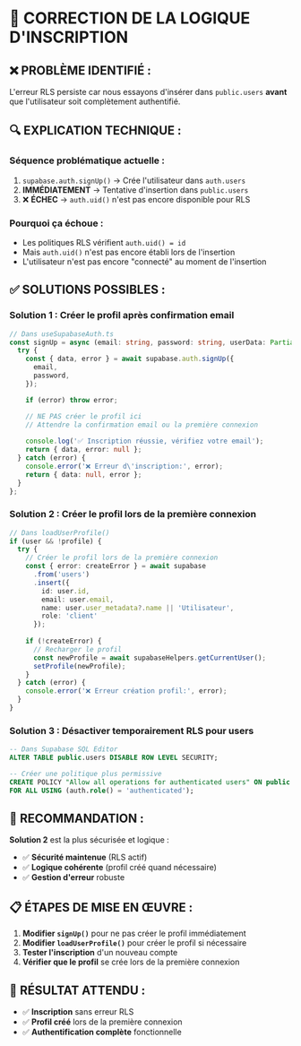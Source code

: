 # 🔧 CORRECTION DE LA LOGIQUE D'INSCRIPTION

## ❌ **PROBLÈME IDENTIFIÉ :**
L'erreur RLS persiste car nous essayons d'insérer dans `public.users` **avant** que l'utilisateur soit complètement authentifié.

## 🔍 **EXPLICATION TECHNIQUE :**

### **Séquence problématique actuelle :**
1. `supabase.auth.signUp()` → Crée l'utilisateur dans `auth.users`
2. **IMMÉDIATEMENT** → Tentative d'insertion dans `public.users`
3. ❌ **ÉCHEC** → `auth.uid()` n'est pas encore disponible pour RLS

### **Pourquoi ça échoue :**
- Les politiques RLS vérifient `auth.uid() = id`
- Mais `auth.uid()` n'est pas encore établi lors de l'insertion
- L'utilisateur n'est pas encore "connecté" au moment de l'insertion

## ✅ **SOLUTIONS POSSIBLES :**

### **Solution 1 : Créer le profil après confirmation email**
```typescript
// Dans useSupabaseAuth.ts
const signUp = async (email: string, password: string, userData: Partial<UserProfile>) => {
  try {
    const { data, error } = await supabase.auth.signUp({
      email,
      password,
    });

    if (error) throw error;

    // NE PAS créer le profil ici
    // Attendre la confirmation email ou la première connexion
    
    console.log('✅ Inscription réussie, vérifiez votre email');
    return { data, error: null };
  } catch (error) {
    console.error('❌ Erreur d\'inscription:', error);
    return { data: null, error };
  }
};
```

### **Solution 2 : Créer le profil lors de la première connexion**
```typescript
// Dans loadUserProfile()
if (user && !profile) {
  try {
    // Créer le profil lors de la première connexion
    const { error: createError } = await supabase
      .from('users')
      .insert({
        id: user.id,
        email: user.email,
        name: user.user_metadata?.name || 'Utilisateur',
        role: 'client'
      });
    
    if (!createError) {
      // Recharger le profil
      const newProfile = await supabaseHelpers.getCurrentUser();
      setProfile(newProfile);
    }
  } catch (error) {
    console.error('❌ Erreur création profil:', error);
  }
}
```

### **Solution 3 : Désactiver temporairement RLS pour users**
```sql
-- Dans Supabase SQL Editor
ALTER TABLE public.users DISABLE ROW LEVEL SECURITY;

-- Créer une politique plus permissive
CREATE POLICY "Allow all operations for authenticated users" ON public.users
FOR ALL USING (auth.role() = 'authenticated');
```

## 🚀 **RECOMMANDATION :**

**Solution 2** est la plus sécurisée et logique :
- ✅ **Sécurité maintenue** (RLS actif)
- ✅ **Logique cohérente** (profil créé quand nécessaire)
- ✅ **Gestion d'erreur** robuste

## 📋 **ÉTAPES DE MISE EN ŒUVRE :**

1. **Modifier `signUp()`** pour ne pas créer le profil immédiatement
2. **Modifier `loadUserProfile()`** pour créer le profil si nécessaire
3. **Tester l'inscription** d'un nouveau compte
4. **Vérifier que le profil** se crée lors de la première connexion

## 🎯 **RÉSULTAT ATTENDU :**

- ✅ **Inscription** sans erreur RLS
- ✅ **Profil créé** lors de la première connexion
- ✅ **Authentification complète** fonctionnelle
